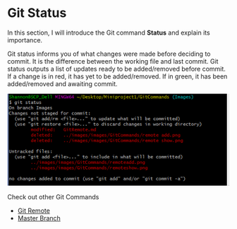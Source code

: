 # Git Status

In this section, I will introduce the Git command **Status** and explain its importance.

Git status informs you of what changes were made before deciding to commit. It is the difference between the working file and last commit. Git status outputs a list of updates ready to be added/removed before commit. If a change is in red, it has yet to be added/removed. If in green, it has been added/removed and awaiting commit.

![gitstatus](/images/images/GitCommands/gitstatus.png)

Check out other Git Commands
* [Git Remote](https://github.com/Shannon-NJIT/MiniProject1/blob/master/GitCommands/GitRemote.md)
* [Master Branch](https://github.com/Shannon-NJIT/MiniProject1/blob/master/GitCommands/MasterBranch.md)

